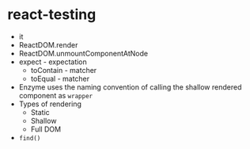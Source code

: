 # react-testing

- it
- ReactDOM.render
- ReactDOM.unmountComponentAtNode
- expect - expectation
  - toContain - matcher
  - toEqual - matcher
- Enzyme uses the naming convention of calling the shallow rendered component as `wrapper`
- Types of rendering
  - Static
  - Shallow
  - Full DOM
- `find()`

